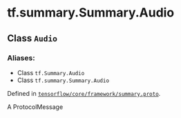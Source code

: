 <div itemscope itemtype="http://developers.google.com/ReferenceObject">
<meta itemprop="name" content="tf.summary.Summary.Audio" />
<meta itemprop="path" content="Stable" />
</div>

# tf.summary.Summary.Audio

## Class `Audio`



### Aliases:

* Class `tf.Summary.Audio`
* Class `tf.summary.Summary.Audio`



Defined in [`tensorflow/core/framework/summary.proto`](https://www.tensorflow.org/code/tensorflow/core/framework/summary.proto).

A ProtocolMessage

